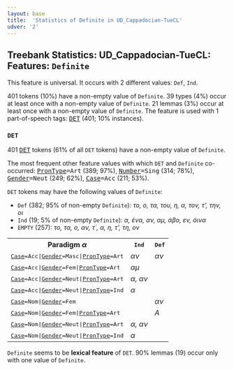 ```yaml
---
layout: base
title:  'Statistics of Definite in UD_Cappadocian-TueCL'
udver: '2'
---
```


## Treebank Statistics: UD_Cappadocian-TueCL: Features: `Definite`

This feature is universal.
It occurs with 2 different values: `Def`, `Ind`.

401 tokens (10%) have a non-empty value of `Definite`.
39 types (4%) occur at least once with a non-empty value of `Definite`.
21 lemmas (3%) occur at least once with a non-empty value of `Definite`.
The feature is used with 1 part-of-speech tags: <tt><a href="cpg_tuecl-pos-DET.html">DET</a></tt> (401; 10% instances).

### `DET`

401 <tt><a href="cpg_tuecl-pos-DET.html">DET</a></tt> tokens (61% of all `DET` tokens) have a non-empty value of `Definite`.

The most frequent other feature values with which `DET` and `Definite` co-occurred: <tt><a href="cpg_tuecl-feat-PronType.html">PronType</a></tt><tt>=Art</tt> (389; 97%), <tt><a href="cpg_tuecl-feat-Number.html">Number</a></tt><tt>=Sing</tt> (314; 78%), <tt><a href="cpg_tuecl-feat-Gender.html">Gender</a></tt><tt>=Neut</tt> (249; 62%), <tt><a href="cpg_tuecl-feat-Case.html">Case</a></tt><tt>=Acc</tt> (211; 53%).

`DET` tokens may have the following values of `Definite`:

* `Def` (382; 95% of non-empty `Definite`): <em>το, ο, τα, του, η, α, τον, τ’, την, οι</em>
* `Ind` (19; 5% of non-empty `Definite`): <em>α, ένα, αν, αμ, άβο, εν, όινα</em>
* `EMPTY` (257): <em>το, τα, ο, αν, τ΄, α, η, τ’, τη, ον</em>

<table>
  <tr><th>Paradigm <i>α</i></th><th><tt>Ind</tt></th><th><tt>Def</tt></th></tr>
  <tr><td><tt><tt><a href="cpg_tuecl-feat-Case.html">Case</a></tt><tt>=Acc</tt>|<tt><a href="cpg_tuecl-feat-Gender.html">Gender</a></tt><tt>=Masc</tt>|<tt><a href="cpg_tuecl-feat-PronType.html">PronType</a></tt><tt>=Art</tt></tt></td><td><em>αν</em></td><td><em>αν</em></td></tr>
  <tr><td><tt><tt><a href="cpg_tuecl-feat-Case.html">Case</a></tt><tt>=Acc</tt>|<tt><a href="cpg_tuecl-feat-Gender.html">Gender</a></tt><tt>=Fem</tt>|<tt><a href="cpg_tuecl-feat-PronType.html">PronType</a></tt><tt>=Art</tt></tt></td><td><em>αμ</em></td><td></td></tr>
  <tr><td><tt><tt><a href="cpg_tuecl-feat-Case.html">Case</a></tt><tt>=Acc</tt>|<tt><a href="cpg_tuecl-feat-Gender.html">Gender</a></tt><tt>=Neut</tt>|<tt><a href="cpg_tuecl-feat-PronType.html">PronType</a></tt><tt>=Art</tt></tt></td><td><em>α, αν</em></td><td></td></tr>
  <tr><td><tt><tt><a href="cpg_tuecl-feat-Case.html">Case</a></tt><tt>=Acc</tt>|<tt><a href="cpg_tuecl-feat-Gender.html">Gender</a></tt><tt>=Neut</tt>|<tt><a href="cpg_tuecl-feat-PronType.html">PronType</a></tt><tt>=Ind</tt></tt></td><td><em>α</em></td><td></td></tr>
  <tr><td><tt><tt><a href="cpg_tuecl-feat-Case.html">Case</a></tt><tt>=Nom</tt>|<tt><a href="cpg_tuecl-feat-Gender.html">Gender</a></tt><tt>=Fem</tt></tt></td><td></td><td><em>αν</em></td></tr>
  <tr><td><tt><tt><a href="cpg_tuecl-feat-Case.html">Case</a></tt><tt>=Nom</tt>|<tt><a href="cpg_tuecl-feat-Gender.html">Gender</a></tt><tt>=Fem</tt>|<tt><a href="cpg_tuecl-feat-PronType.html">PronType</a></tt><tt>=Art</tt></tt></td><td></td><td><em>Α</em></td></tr>
  <tr><td><tt><tt><a href="cpg_tuecl-feat-Case.html">Case</a></tt><tt>=Nom</tt>|<tt><a href="cpg_tuecl-feat-Gender.html">Gender</a></tt><tt>=Neut</tt>|<tt><a href="cpg_tuecl-feat-PronType.html">PronType</a></tt><tt>=Art</tt></tt></td><td><em>α, αν</em></td><td></td></tr>
  <tr><td><tt><tt><a href="cpg_tuecl-feat-Case.html">Case</a></tt><tt>=Nom</tt>|<tt><a href="cpg_tuecl-feat-Gender.html">Gender</a></tt><tt>=Neut</tt>|<tt><a href="cpg_tuecl-feat-PronType.html">PronType</a></tt><tt>=Ind</tt></tt></td><td><em>α</em></td><td></td></tr>
</table>

`Definite` seems to be **lexical feature** of `DET`. 90% lemmas (19) occur only with one value of `Definite`.

